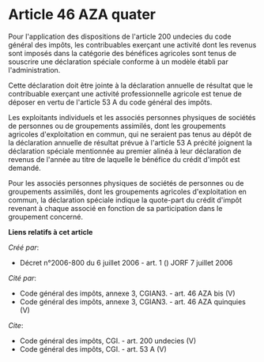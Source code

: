 # Article 46 AZA quater

Pour l'application des dispositions de l'article 200 undecies du code général des impôts, les contribuables exerçant une
activité dont les revenus sont imposés dans la catégorie des bénéfices agricoles sont tenus de souscrire une déclaration
spéciale conforme à un modèle établi par l'administration. 

Cette déclaration doit être jointe à la déclaration annuelle de résultat que le contribuable exerçant une activité
professionnelle agricole est tenue de déposer en vertu de l'article 53 A du code général des impôts. 

Les exploitants individuels et les associés personnes physiques de sociétés de personnes ou de groupements assimilés, dont
les groupements agricoles d'exploitation en commun, qui ne seraient pas tenus au dépôt de la déclaration annuelle de résultat
prévue à l'article 53 A précité joignent la déclaration spéciale mentionnée au premier alinéa à leur déclaration de revenus
de l'année au titre de laquelle le bénéfice du crédit d'impôt est demandé. 

Pour les associés personnes physiques de sociétés de personnes ou de groupements assimilés, dont les groupements agricoles
d'exploitation en commun, la déclaration spéciale indique la quote-part du crédit d'impôt revenant à chaque associé en
fonction de sa participation dans le groupement concerné.

**Liens relatifs à cet article**

_Créé par_:

  - Décret n°2006-800 du 6 juillet 2006 - art. 1 () JORF 7 juillet 2006

_Cité par_:

  - Code général des impôts, annexe 3, CGIAN3. - art. 46 AZA bis (V)
  - Code général des impôts, annexe 3, CGIAN3. - art. 46 AZA quinquies (V)

_Cite_:

  - Code général des impôts, CGI. - art. 200 undecies (V)
  - Code général des impôts, CGI. - art. 53 A (V)
